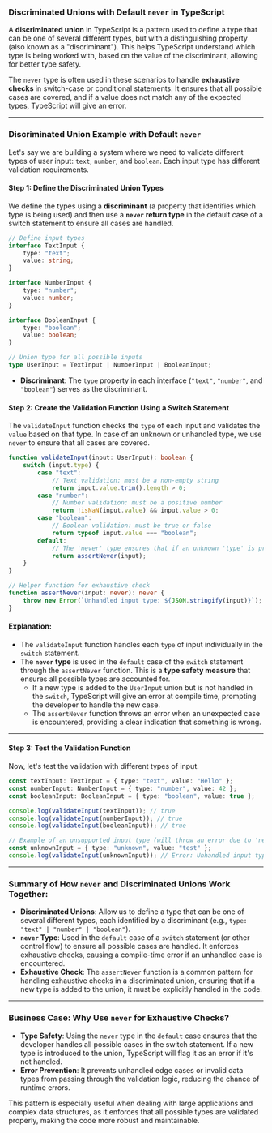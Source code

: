 ### **Discriminated Unions with Default `never` in TypeScript**

A **discriminated union** in TypeScript is a pattern used to define a type that can be one of several different types, but with a distinguishing property (also known as a "discriminant"). This helps TypeScript understand which type is being worked with, based on the value of the discriminant, allowing for better type safety.

The `never` type is often used in these scenarios to handle **exhaustive checks** in switch-case or conditional statements. It ensures that all possible cases are covered, and if a value does not match any of the expected types, TypeScript will give an error.

---

### **Discriminated Union Example with Default `never`**

Let's say we are building a system where we need to validate different types of user input: `text`, `number`, and `boolean`. Each input type has different validation requirements.

#### **Step 1: Define the Discriminated Union Types**

We define the types using a **discriminant** (a property that identifies which type is being used) and then use a **`never` return type** in the default case of a switch statement to ensure all cases are handled.

```typescript
// Define input types
interface TextInput {
    type: "text";
    value: string;
}

interface NumberInput {
    type: "number";
    value: number;
}

interface BooleanInput {
    type: "boolean";
    value: boolean;
}

// Union type for all possible inputs
type UserInput = TextInput | NumberInput | BooleanInput;
```

- **Discriminant**: The `type` property in each interface (`"text"`, `"number"`, and `"boolean"`) serves as the discriminant.

#### **Step 2: Create the Validation Function Using a Switch Statement**

The `validateInput` function checks the `type` of each input and validates the `value` based on that type. In case of an unknown or unhandled type, we use `never` to ensure that all cases are covered.

```typescript
function validateInput(input: UserInput): boolean {
    switch (input.type) {
        case "text":
            // Text validation: must be a non-empty string
            return input.value.trim().length > 0;
        case "number":
            // Number validation: must be a positive number
            return !isNaN(input.value) && input.value > 0;
        case "boolean":
            // Boolean validation: must be true or false
            return typeof input.value === "boolean";
        default:
            // The 'never' type ensures that if an unknown 'type' is provided, an error will be thrown
            return assertNever(input);
    }
}

// Helper function for exhaustive check
function assertNever(input: never): never {
    throw new Error(`Unhandled input type: ${JSON.stringify(input)}`);
}
```

#### **Explanation**:
- The `validateInput` function handles each `type` of input individually in the `switch` statement.
- The **`never` type** is used in the `default` case of the `switch` statement through the `assertNever` function. This is a **type safety measure** that ensures all possible types are accounted for.
    - If a new type is added to the `UserInput` union but is not handled in the `switch`, TypeScript will give an error at compile time, prompting the developer to handle the new case.
    - The `assertNever` function throws an error when an unexpected case is encountered, providing a clear indication that something is wrong.

---

#### **Step 3: Test the Validation Function**

Now, let's test the validation with different types of input.

```typescript
const textInput: TextInput = { type: "text", value: "Hello" };
const numberInput: NumberInput = { type: "number", value: 42 };
const booleanInput: BooleanInput = { type: "boolean", value: true };

console.log(validateInput(textInput)); // true
console.log(validateInput(numberInput)); // true
console.log(validateInput(booleanInput)); // true

// Example of an unsupported input type (will throw an error due to 'never' type)
const unknownInput = { type: "unknown", value: "test" };
console.log(validateInput(unknownInput)); // Error: Unhandled input type: {"type":"unknown","value":"test"}
```

---

### **Summary of How `never` and Discriminated Unions Work Together**:

- **Discriminated Unions**: Allow us to define a type that can be one of several different types, each identified by a discriminant (e.g., `type: "text" | "number" | "boolean"`).
- **`never` Type**: Used in the `default` case of a `switch` statement (or other control flow) to ensure all possible cases are handled. It enforces exhaustive checks, causing a compile-time error if an unhandled case is encountered.
- **Exhaustive Check**: The `assertNever` function is a common pattern for handling exhaustive checks in a discriminated union, ensuring that if a new type is added to the union, it must be explicitly handled in the code.

---

### **Business Case**: Why Use `never` for Exhaustive Checks?

- **Type Safety**: Using the `never` type in the `default` case ensures that the developer handles all possible cases in the switch statement. If a new type is introduced to the union, TypeScript will flag it as an error if it's not handled.
- **Error Prevention**: It prevents unhandled edge cases or invalid data types from passing through the validation logic, reducing the chance of runtime errors.

This pattern is especially useful when dealing with large applications and complex data structures, as it enforces that all possible types are validated properly, making the code more robust and maintainable.